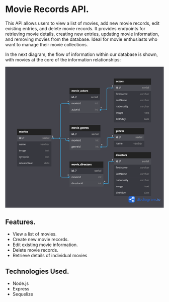 # Movie Records API.
 This API allows users to view a list of movies, add new movie records, edit existing entries, and delete movie records. It provides endpoints for retrieving movie details, creating new entries, updating movie information, and removing movies from the database. Ideal for movie enthusiasts who want to manage their movie collections.

 In the next diagram, the flow of information within our database is shown, with movies at the core of the information relationships:

![Diagram](./src/images/[week3]-AppMusic.png)
## Features.

* View a list of movies.
* Create new movie records.
* Edit existing movie information.
* Delete movie records.
* Retrieve details of individual movies

## Technologies Used.

* Node.js
* Express
* Sequelize

